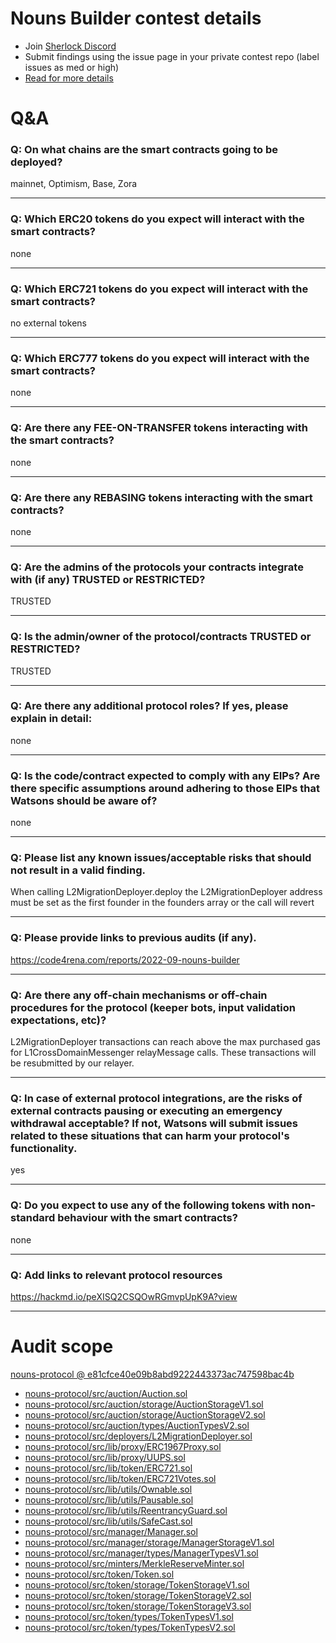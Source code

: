 
# Nouns Builder contest details

- Join [Sherlock Discord](https://discord.gg/MABEWyASkp)
- Submit findings using the issue page in your private contest repo (label issues as med or high)
- [Read for more details](https://docs.sherlock.xyz/audits/watsons)

# Q&A

### Q: On what chains are the smart contracts going to be deployed?
mainnet, Optimism, Base, Zora
___

### Q: Which ERC20 tokens do you expect will interact with the smart contracts? 
none
___

### Q: Which ERC721 tokens do you expect will interact with the smart contracts? 
no external tokens
___

### Q: Which ERC777 tokens do you expect will interact with the smart contracts? 
none
___

### Q: Are there any FEE-ON-TRANSFER tokens interacting with the smart contracts?

none
___

### Q: Are there any REBASING tokens interacting with the smart contracts?

none
___

### Q: Are the admins of the protocols your contracts integrate with (if any) TRUSTED or RESTRICTED?
TRUSTED
___

### Q: Is the admin/owner of the protocol/contracts TRUSTED or RESTRICTED?
TRUSTED
___

### Q: Are there any additional protocol roles? If yes, please explain in detail:
none
___

### Q: Is the code/contract expected to comply with any EIPs? Are there specific assumptions around adhering to those EIPs that Watsons should be aware of?
none
___

### Q: Please list any known issues/acceptable risks that should not result in a valid finding.
When calling L2MigrationDeployer.deploy the L2MigrationDeployer address must be set as the first founder in the founders array or the call will revert
___

### Q: Please provide links to previous audits (if any).
https://code4rena.com/reports/2022-09-nouns-builder
___

### Q: Are there any off-chain mechanisms or off-chain procedures for the protocol (keeper bots, input validation expectations, etc)?
L2MigrationDeployer transactions can reach above the max purchased gas for L1CrossDomainMessenger relayMessage calls. These transactions will be resubmitted by our relayer.
___

### Q: In case of external protocol integrations, are the risks of external contracts pausing or executing an emergency withdrawal acceptable? If not, Watsons will submit issues related to these situations that can harm your protocol's functionality.
yes
___

### Q: Do you expect to use any of the following tokens with non-standard behaviour with the smart contracts?
none
___

### Q: Add links to relevant protocol resources
https://hackmd.io/peXISQ2CSQOwRGmvpUpK9A?view
___




# Audit scope


[nouns-protocol @ e81cfce40e09b8abd9222443373ac747598bac4b](https://github.com/ourzora/nouns-protocol/tree/e81cfce40e09b8abd9222443373ac747598bac4b)
- [nouns-protocol/src/auction/Auction.sol](nouns-protocol/src/auction/Auction.sol)
- [nouns-protocol/src/auction/storage/AuctionStorageV1.sol](nouns-protocol/src/auction/storage/AuctionStorageV1.sol)
- [nouns-protocol/src/auction/storage/AuctionStorageV2.sol](nouns-protocol/src/auction/storage/AuctionStorageV2.sol)
- [nouns-protocol/src/auction/types/AuctionTypesV2.sol](nouns-protocol/src/auction/types/AuctionTypesV2.sol)
- [nouns-protocol/src/deployers/L2MigrationDeployer.sol](nouns-protocol/src/deployers/L2MigrationDeployer.sol)
- [nouns-protocol/src/lib/proxy/ERC1967Proxy.sol](nouns-protocol/src/lib/proxy/ERC1967Proxy.sol)
- [nouns-protocol/src/lib/proxy/UUPS.sol](nouns-protocol/src/lib/proxy/UUPS.sol)
- [nouns-protocol/src/lib/token/ERC721.sol](nouns-protocol/src/lib/token/ERC721.sol)
- [nouns-protocol/src/lib/token/ERC721Votes.sol](nouns-protocol/src/lib/token/ERC721Votes.sol)
- [nouns-protocol/src/lib/utils/Ownable.sol](nouns-protocol/src/lib/utils/Ownable.sol)
- [nouns-protocol/src/lib/utils/Pausable.sol](nouns-protocol/src/lib/utils/Pausable.sol)
- [nouns-protocol/src/lib/utils/ReentrancyGuard.sol](nouns-protocol/src/lib/utils/ReentrancyGuard.sol)
- [nouns-protocol/src/lib/utils/SafeCast.sol](nouns-protocol/src/lib/utils/SafeCast.sol)
- [nouns-protocol/src/manager/Manager.sol](nouns-protocol/src/manager/Manager.sol)
- [nouns-protocol/src/manager/storage/ManagerStorageV1.sol](nouns-protocol/src/manager/storage/ManagerStorageV1.sol)
- [nouns-protocol/src/manager/types/ManagerTypesV1.sol](nouns-protocol/src/manager/types/ManagerTypesV1.sol)
- [nouns-protocol/src/minters/MerkleReserveMinter.sol](nouns-protocol/src/minters/MerkleReserveMinter.sol)
- [nouns-protocol/src/token/Token.sol](nouns-protocol/src/token/Token.sol)
- [nouns-protocol/src/token/storage/TokenStorageV1.sol](nouns-protocol/src/token/storage/TokenStorageV1.sol)
- [nouns-protocol/src/token/storage/TokenStorageV2.sol](nouns-protocol/src/token/storage/TokenStorageV2.sol)
- [nouns-protocol/src/token/storage/TokenStorageV3.sol](nouns-protocol/src/token/storage/TokenStorageV3.sol)
- [nouns-protocol/src/token/types/TokenTypesV1.sol](nouns-protocol/src/token/types/TokenTypesV1.sol)
- [nouns-protocol/src/token/types/TokenTypesV2.sol](nouns-protocol/src/token/types/TokenTypesV2.sol)

